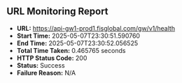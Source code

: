 ## URL Monitoring Report

- **URL:** https://api-gw1-prod1.fisglobal.com/gw/v1/health
- **Start Time:** 2025-05-07T23:30:51.590760
- **End Time:** 2025-05-07T23:30:52.056525
- **Total Time Taken:** 0.465765 seconds
- **HTTP Status Code:** 200
- **Status:** Success
- **Failure Reason:** N/A

